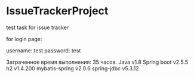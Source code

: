 # IssueTrackerProject
test task for issue tracker

for login page:

username: test
password: test

Затраченное время выполнения: 35 часов.
Java v1.8
Spring boot v2.5.5
h2 v1.4.200
mybatis-spring v2.0.6
spring-jdbc v5.3.12
